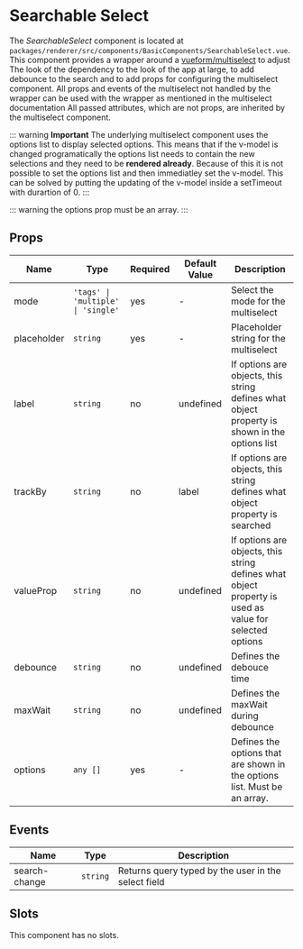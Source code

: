 # Searchable Select

The *SearchableSelect* component is located at `packages/renderer/src/components/BasicComponents/SearchableSelect.vue`.
This component provides a wrapper around a [vueform/multiselect](https://github.com/vueform/multiselect) to adjust The
look of the dependency to the look of the app at large, to add debounce to the search and to add props for configuring the multiselect component. 
All props and events of the multiselect not handled by the wrapper can be used with the wrapper as mentioned in the multiselect documentation
All passed attributes, which are not props, are inherited by the multiselect component.

::: warning
**Important** The underlying multiselect component uses the options list to display selected options. This means that if the v-model is changed programatically the options list needs to contain the new selections and they need to be **rendered already**. Because of this it is not possible to set the options list and then immediatley set the v-model. This can be solved by putting the updating of the v-model inside a setTimeout with durartion of 0.
:::

::: warning
the options prop must be an array.
:::

## Props

| Name        | Type                               | Required | Default Value | Description                            |
| ----------- | ---------------------------------- | -------- | ------------- | -------------------------------------- |
| mode        | `'tags' \| 'multiple' \| 'single' `| yes      | -             | Select the mode for the multiselect    |
| placeholder | `string`                           | yes      | -             | Placeholder string for the multiselect |
| label       | `string`                           | no       | undefined     | If options are objects, this string defines what object property is shown in the options list |
| trackBy     | `string`                           | no       | label         | If options are objects, this string defines what object property is searched |
| valueProp   | `string`                           | no       | undefined     | If options are objects, this string defines what object property is used as value for selected options |
| debounce    | `string`                           | no       | undefined     | Defines the debouce time               |
| maxWait     | `string`                           | no       | undefined     | Defines the maxWait during debounce    |
| options     | `any []`                           | yes      | -             | Defines the options that are shown in the options list. Must be an array. |

## Events

| Name          | Type         | Description                                                            |
| ------------- | ------------ | ---------------------------------------------------------------------- |
| search-change | `string`     | Returns query typed by the user in the select field                    |

## Slots

This component has no slots.